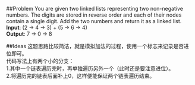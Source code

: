 ##Problem
You are given two linked lists representing two non-negative numbers. The digits are stored in reverse order and each of their nodes contain a single digit. Add the two numbers and return it as a linked list.  
**Input**: (2 -> 4 -> 3) + (5 -> 6 -> 4)  
**Output**: 7 -> 0 -> 8  

##Ideas
这题思路比较简洁，就是模拟加法的过程，使用一个标志来记录是否进位即可。  
代码写法上有两个小的分支：  
1.其中一个链表遍历完时，再单独遍历另外一个（此时还是要注意进位）。  
2.将遍历完的链表后面补上0，这样便能保证两个链表遍历结束。  
